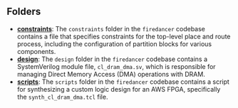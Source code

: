 ## Folders
- **[constraints](f1/constraints.driver.md)**: The `constraints` folder in the `firedancer` codebase contains a file that specifies constraints for the top-level place and route process, including the configuration of partition blocks for various components.
- **[design](f1/design.driver.md)**: The `design` folder in the `firedancer` codebase contains a SystemVerilog module file, `cl_dram_dma.sv`, which is responsible for managing Direct Memory Access (DMA) operations with DRAM.
- **[scripts](f1/scripts.driver.md)**: The `scripts` folder in the `firedancer` codebase contains a script for synthesizing a custom logic design for an AWS FPGA, specifically the `synth_cl_dram_dma.tcl` file.

